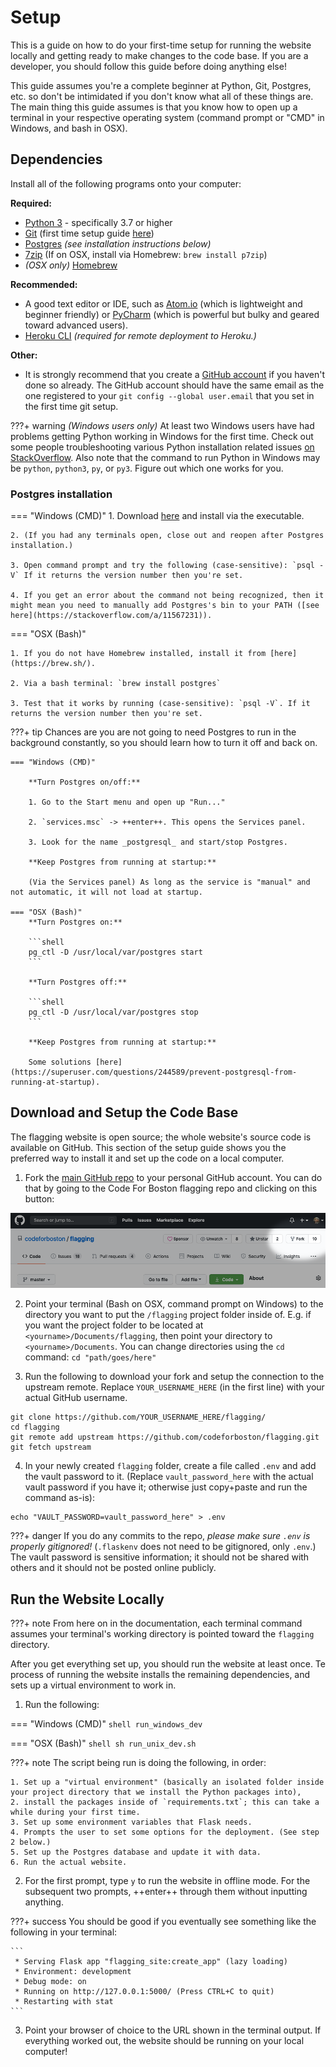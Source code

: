 # Setup

This is a guide on how to do your first-time setup for running the website locally and getting ready to make changes to the code base. If you are a developer, you should follow this guide before doing anything else!

This guide assumes you're a complete beginner at Python, Git, Postgres, etc. so don't be intimidated if you don't know what all of these things are. The main thing this guide assumes is that you know how to open up a terminal in your respective operating system (command prompt or "CMD" in Windows, and bash in OSX).

## Dependencies

Install all of the following programs onto your computer:

**Required:**

- [Python 3](https://www.python.org/downloads/) - specifically 3.7 or higher
- [Git](https://git-scm.com/book/en/v2/Getting-Started-Installing-Git) (first time setup guide [here](https://git-scm.com/book/en/v2/Getting-Started-First-Time-Git-Setup))
- [Postgres](https://www.postgresql.org/) _(see installation instructions below)_
- [7zip](https://www.7-zip.org/) (If on OSX, install via Homebrew: `brew install p7zip`)
- _(OSX only)_ [Homebrew](https://brew.sh/)

**Recommended:**

- A good text editor or IDE, such as [Atom.io](https://atom.io/) (which is lightweight and beginner friendly) or [PyCharm](https://www.jetbrains.com/pycharm/) (which is powerful but bulky and geared toward advanced users).
- [Heroku CLI](https://git-scm.com/book/en/v2/Getting-Started-Installing-Git) _(required for remote deployment to Heroku.)_

**Other:**

- It is strongly recommend that you create a [GitHub account](https://github.com/) if you haven't done so already. The GitHub account should have the same email as the one registered to your `git config --global user.email` that you set in the first time git setup.

???+ warning
    _(Windows users only)_ At least two Windows users have had problems getting Python working in Windows for the first time. Check out some people troubleshooting various Python installation related issues [on StackOverflow](https://stackoverflow.com/questions/13596505/python-not-working-in-command-prompt). Also note that the command to run Python in Windows may be `python`, `python3`, `py`, or `py3`. Figure out which one works for you.

### Postgres installation

=== "Windows (CMD)"
    1. Download [here](https://www.postgresql.org/download/windows/) and install via the executable.
    
    2. (If you had any terminals open, close out and reopen after Postgres installation.)
    
    3. Open command prompt and try the following (case-sensitive): `psql -V` If it returns the version number then you're set.
    
    4. If you get an error about the command not being recognized, then it might mean you need to manually add Postgres's bin to your PATH ([see here](https://stackoverflow.com/a/11567231)).

=== "OSX (Bash)"

    1. If you do not have Homebrew installed, install it from [here](https://brew.sh/).
    
    2. Via a bash terminal: `brew install postgres`
    
    3. Test that it works by running (case-sensitive): `psql -V`. If it returns the version number then you're set.

???+ tip
    Chances are you are not going to need Postgres to run in the background constantly, so you should learn how to turn it off and back on.
    
    === "Windows (CMD)"
        
        **Turn Postgres on/off:**
        
        1. Go to the Start menu and open up "Run..."
        
        2. `services.msc` -> ++enter++. This opens the Services panel.
        
        3. Look for the name _postgresql_ and start/stop Postgres.
        
        **Keep Postgres from running at startup:**
        
        (Via the Services panel) As long as the service is "manual" and not automatic, it will not load at startup.
        
    === "OSX (Bash)"        
        **Turn Postgres on:**
        
        ```shell
        pg_ctl -D /usr/local/var/postgres start
        ```
        
        **Turn Postgres off:**

        ```shell
        pg_ctl -D /usr/local/var/postgres stop
        ```
        
        **Keep Postgres from running at startup:**
        
        Some solutions [here](https://superuser.com/questions/244589/prevent-postgresql-from-running-at-startup).

## Download and Setup the Code Base

The flagging website is open source; the whole website's source code is available on GitHub. This section of the setup guide shows you the preferred way to install it and set up the code on a local computer.

1. Fork the [main GitHub repo](https://github.com/codeforboston/flagging/) to your personal GitHub account. You can do that by going to the Code For Boston flagging repo and clicking on this button:

![](img/github_fork.png)

2. Point your terminal (Bash on OSX, command prompt on Windows) to the directory you want to put the `/flagging` project folder inside of. E.g. if you want the project folder to be located at `<yourname>/Documents/flagging`, then point your directory to `<yourname>/Documents`. You can change directories using the `cd` command: `cd "path/goes/here"`

3. Run the following to download your fork and setup the connection to the upstream remote. Replace `YOUR_USERNAME_HERE` (in the first line) with your actual GitHub username.

```shell
git clone https://github.com/YOUR_USERNAME_HERE/flagging/
cd flagging
git remote add upstream https://github.com/codeforboston/flagging.git
git fetch upstream
```

4. In your newly created `flagging` folder, create a file called `.env` and add the vault password to it. (Replace `vault_password_here` with the actual vault password if you have it; otherwise just copy+paste and run the command as-is):

```shell
echo "VAULT_PASSWORD=vault_password_here" > .env
```

???+ danger
    If you do any commits to the repo, _please make sure `.env` is properly gitignored!_ (`.flaskenv` does not need to be gitignored, only `.env`.) The vault password is sensitive information; it should not be shared with others and it should not be posted online publicly.

## Run the Website Locally

???+ note
    From here on in the documentation, each terminal command assumes your terminal's working directory is pointed toward the `flagging` directory.

After you get everything set up, you should run the website at least once. Te process of running the website installs the remaining dependencies, and sets up a virtual environment to work in.

1. Run the following:

=== "Windows (CMD)"
    ```shell
    run_windows_dev
    ```

=== "OSX (Bash)"
    ```shell
    sh run_unix_dev.sh
    ```

???+ note
    The script being run is doing the following, in order:
    
    1. Set up a "virtual environment" (basically an isolated folder inside your project directory that we install the Python packages into),
    2. install the packages inside of `requirements.txt`; this can take a while during your first time.
    3. Set up some environment variables that Flask needs.
    4. Prompts the user to set some options for the deployment. (See step 2 below.)
    5. Set up the Postgres database and update it with data.
    6. Run the actual website.

2. For the first prompt, type `y` to run the website in offline mode. For the subsequent two prompts, ++enter++ through them without inputting anything.

???+ success
    You should be good if you eventually see something like the following in your terminal:
    
    ```
     * Serving Flask app "flagging_site:create_app" (lazy loading)
     * Environment: development
     * Debug mode: on
     * Running on http://127.0.0.1:5000/ (Press CTRL+C to quit)
     * Restarting with stat
    ```

3. Point your browser of choice to the URL shown in the terminal output. If everything worked out, the website should be running on your local computer!
